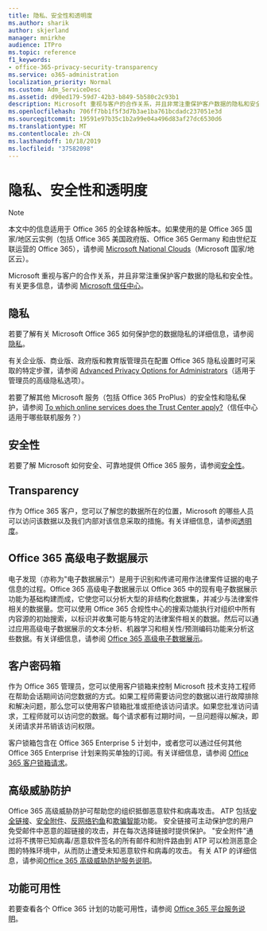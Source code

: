 ```yaml
---
title: 隐私、安全性和透明度
ms.author: sharik
author: skjerland
manager: mnirkhe
audience: ITPro
ms.topic: reference
f1_keywords:
- office-365-privacy-security-transparency
ms.service: o365-administration
localization_priority: Normal
ms.custom: Adm_ServiceDesc
ms.assetid: d90ed179-59d7-42b3-b849-5b580c2c93b1
description: Microsoft 重视与客户的合作关系，并且非常注重保护客户数据的隐私和安全性。 有关更多信息，请参阅 Microsoft 信任中心。
ms.openlocfilehash: 706ff7bb1f5f3d7b3ae1ba761bcdadc237051e3d
ms.sourcegitcommit: 19591e97b35c1b2a99e04a496d83af27dc6530d6
ms.translationtype: MT
ms.contentlocale: zh-CN
ms.lasthandoff: 10/18/2019
ms.locfileid: "37582098"
---
```

# <a name="privacy-security-and-transparency"></a>隐私、安全性和透明度

> [!NOTE]
> 本文中的信息适用于 Office 365 的全球各种版本。如果使用的是 Office 365 国家/地区云实例（包括 Office 365 美国政府版、Office 365 Germany 和由世纪互联运营的 Office 365），请参阅 [Microsoft National Clouds](https://go.microsoft.com/fwlink/?linkid=841582)（Microsoft 国家/地区云）。 
  
Microsoft 重视与客户的合作关系，并且非常注重保护客户数据的隐私和安全性。有关更多信息，请参阅 [Microsoft 信任中心](http://go.microsoft.com/fwlink/?LinkID=717951&amp;clcid=0x409)。
  
## <a name="privacy"></a>隐私

若要了解有关 Microsoft Office 365 如何保护您的数据隐私的详细信息，请参阅[隐私](http://go.microsoft.com/fwlink/?LinkID=717953&amp;clcid=0x409)。 
  
有关企业版、商业版、政府版和教育版管理员在配置 Office 365 隐私设置时可采取的特定步骤，请参阅 [Advanced Privacy Options for Administrators](https://go.microsoft.com/fwlink/p/?LinkID=285202)（适用于管理员的高级隐私选项）。
  
若要了解其他 Microsoft 服务（包括 Office 365 ProPlus）的安全性和隐私保护，请参阅 [To which online services does the Trust Center apply?](https://www.microsoft.com/trustcenter/default.aspx)（信任中心适用于哪些联机服务？）
  
## <a name="security"></a>安全性

若要了解 Microsoft 如何安全、可靠地提供 Office 365 服务，请参阅[安全性](http://go.microsoft.com/fwlink/?LinkID=717954&amp;clcid=0x409)。
  
## <a name="transparency"></a>Transparency

作为 Office 365 客户，您可以了解您的数据所在的位置，Microsoft 的哪些人员可以访问该数据以及我们内部对该信息采取的措施。有关详细信息，请参阅[透明度](http://go.microsoft.com/fwlink/?LinkID=717955&amp;clcid=0x409)。
  
## <a name="office-365-advanced-ediscovery"></a>Office 365 高级电子数据展示

电子发现（亦称为"电子数据展示"）是用于识别和传递可用作法律案件证据的电子信息的过程。Office 365 高级电子数据展示以 Office 365 中的现有电子数据展示功能为基础构建而成，它使您可以分析大型的非结构化数据集，并减少与法律案件相关的数据量。您可以使用 Office 365 合规性中心的搜索功能执行对组织中所有内容源的初始搜索，以标识并收集可能与特定的法律案件相关的数据。然后可以通过应用高级电子数据展示的文本分析、机器学习和相关性/预测编码功能来分析这些数据。有关详细信息，请参阅 [Office 365 高级电子数据展示](http://go.microsoft.com/fwlink/?LinkID=717971&amp;clcid=0x409)。
  
## <a name="customer-lockbox"></a>客户密码箱

作为 Office 365 管理员，您可以使用客户锁箱来控制 Microsoft 技术支持工程师在帮助会话期间访问您数据的方式。如果工程师需要访问您的数据以进行故障排除和解决问题，那么您可以使用客户锁箱批准或拒绝该访问请求。如果您批准访问请求，工程师就可以访问您的数据。每个请求都有过期时间，一旦问题得以解决，即关闭请求并吊销该访问权限。
  
客户锁箱包含在 Office 365 Enterprise 5 计划中，或者您可以通过任何其他 Office 365 Enterprise 计划来购买单独的订阅。有关详细信息，请参阅 [Office 365 客户锁箱请求](http://go.microsoft.com/fwlink/?LinkID=717969&amp;clcid=0x409)。
  
## <a name="advanced-threat-protection"></a>高级威胁防护

Office 365 高级威胁防护可帮助您的组织抵御恶意软件和病毒攻击。 ATP 包括[安全链接](https://docs.microsoft.com/office365/securitycompliance/atp-safe-links)、[安全附件](https://docs.microsoft.com/office365/securitycompliance/atp-safe-attachments)、[反网络钓鱼](https://docs.microsoft.com/office365/securitycompliance/atp-anti-phishing)和[欺骗智能](https://docs.microsoft.com/office365/securitycompliance/learn-about-spoof-intelligence)功能。 安全链接可主动保护您的用户免受邮件中恶意的超链接的攻击，并在每次选择链接时提供保护。 "安全附件"通过将不携带已知病毒/恶意软件签名的所有邮件和附件路由到 ATP 可以检测恶意企图的特殊环境中，从而防止遭受未知恶意软件和病毒的攻击。 有关 ATP 的详细信息，请参阅[Office 365 高级威胁防护服务说明](../office-365-advanced-threat-protection-service-description.md)。
  
## <a name="feature-availability"></a>功能可用性

若要查看各个 Office 365 计划的功能可用性，请参阅 [Office 365 平台服务说明](office-365-platform-service-description.md)。
  